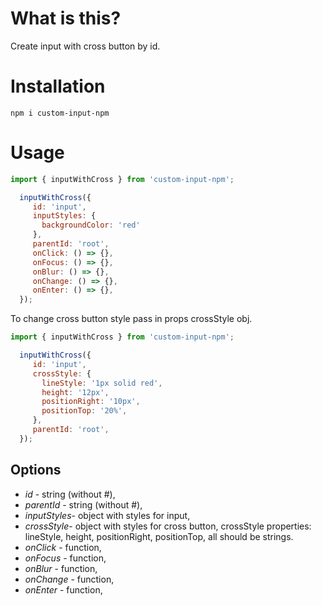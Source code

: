 # What is this?

Create input with cross button by id.

# Installation

`npm i custom-input-npm`

# Usage
```javascript
import { inputWithCross } from 'custom-input-npm';

  inputWithCross({
     id: 'input',
     inputStyles: {
       backgroundColor: 'red'
     },
     parentId: 'root',
     onClick: () => {},
     onFocus: () => {},
     onBlur: () => {},
     onChange: () => {},
     onEnter: () => {},
  });
```

To change cross button style pass in props crossStyle obj.
```javascript
import { inputWithCross } from 'custom-input-npm';

  inputWithCross({
     id: 'input',
     crossStyle: {
       lineStyle: '1px solid red',
       height: '12px',
       positionRight: '10px',
       positionTop: '20%',
     },
     parentId: 'root',
  });
```

## Options

*    *id* - string (without #),
*    *parentId* - string (without #),
*    *inputStyles*- object with styles for input,
*    *crossStyle*- object with styles for cross button, 
crossStyle properties: lineStyle, height, positionRight, positionTop, all should be strings.
*    *onClick* - function,
*    *onFocus* - function,
*    *onBlur* - function,
*    *onChange* - function,
*    *onEnter* - function,

